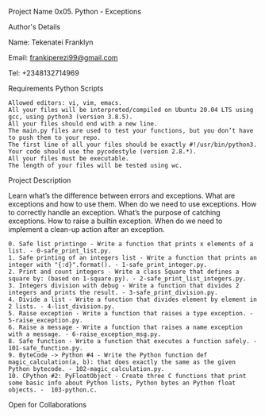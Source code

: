 Project Name    0x05. Python - Exceptions

Author's Details    

Name: Tekenatei Franklyn

Email: frankiperezi99@gmail.com

Tel: +2348132714969

Requirements
Python Scripts

    Allowed editors: vi, vim, emacs.
    All your files will be interpreted/compiled on Ubuntu 20.04 LTS using gcc, using python3 (version 3.8.5).
    All your files should end with a new line.
    The main.py files are used to test your functions, but you don’t have to push them to your repo.
    The first line of all your files should be exactly #!/usr/bin/python3.
    Your code should use the pycodestyle (version 2.8.*).
    All your files must be executable.
    The length of your files will be tested using wc.

Project Description

Learn what’s the difference between errors and exceptions. What are exceptions and how to use them. When do we need to use exceptions. How to correctly handle an exception. What’s the purpose of catching exceptions. How to raise a builtin exception. When do we need to implement a clean-up action after an exception.

    0. Safe list printinge - Write a function that prints x elements of a list. - 0-safe_print_list.py.
    1. Safe printing of an integers list - Write a function that prints an integer with "{:d}".format(). - 1-safe_print_integer.py.
    2. Print and count integers - Write a class Square that defines a square by: (based on 1-square.py). - 2-safe_print_list_integers.py.
    3. Integers division with debug - Write a function that divides 2 integers and prints the result. - 3-safe_print_division.py.
    4. Divide a list - Write a function that divides element by element in 2 lists. - 4-list_division.py.
    5. Raise exception - Write a function that raises a type exception. - 5-raise_exception.py.
    6. Raise a message - Write a function that raises a name exception with a message. - 6-raise_exception_msg.py.
    8. Safe function - Write a function that executes a function safely. - 101-safe_function.py.
    9. ByteCode -> Python #4 - Write the Python function def magic_calculation(a, b): that does exactly the same as the given Python bytecode. - 102-magic_calculation.py.
    10. CPython #2: PyFloatObject - Create three C functions that print some basic info about Python lists, Python bytes an Python float objects. -  103-python.c.

Open for Collaborations 
